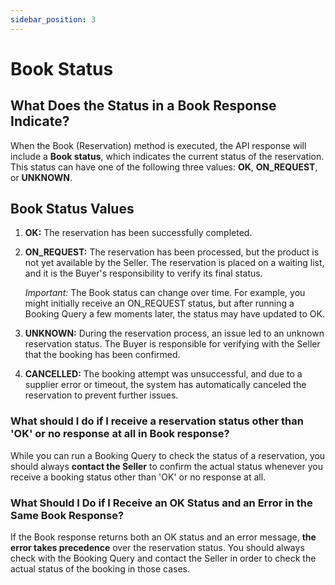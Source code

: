 ```yaml
---
sidebar_position: 3
---
```


# Book Status

## What Does the Status in a Book Response Indicate?

When the Book (Reservation) method is executed, the API response will include a **Book status**, which indicates the current status of the reservation. This status can have one of the following three values: **OK**, **ON_REQUEST**, or **UNKNOWN**.

## Book Status Values

1. **OK:** The reservation has been successfully completed.
2. **ON_REQUEST:** The reservation has been processed, but the product is not yet available by the Seller. The reservation is placed on a waiting list, and it is the Buyer's responsibility to verify its final status.
   
    _Important:_ The Book status can change over time. For example, you might initially receive an ON_REQUEST status, but after running a Booking Query a few moments later, the status may have updated to OK.
3. **UNKNOWN:** During the reservation process, an issue led to an unknown reservation status. The Buyer is responsible for verifying with the Seller that the booking has been confirmed.
4. **CANCELLED:** The booking attempt was unsuccessful, and due to a supplier error or timeout, the system has automatically canceled the reservation to prevent further issues.

### What should I do if I receive a reservation status other than 'OK' or no response at all in Book response?

While you can run a Booking Query to check the status of a reservation, you should always **contact the Seller** to confirm the actual status whenever you receive a booking status other than 'OK' or no response at all.

### What Should I Do if I Receive an OK Status and an Error in the Same Book Response?

If the Book response returns both an OK status and an error message, **the error takes precedence** over the reservation status. You should always check with the Booking Query and contact the Seller in order to check the actual status of the booking in those cases.

